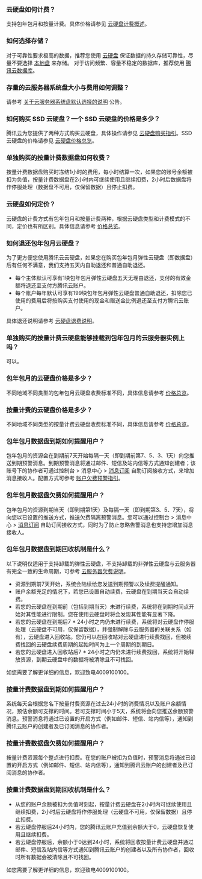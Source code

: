 ### 云硬盘如何计费？
支持包年包月和按量计费。具体价格请参见 [云硬盘计费概述](https://cloud.tencent.com/document/product/362/32361)。

### 如何选择存储？
对于可靠性要求极高的数据，推荐您使用 [云硬盘](https://cloud.tencent.com/document/product/213/32811) 保证数据的持久存储可靠性，尽量不要选择 [本地盘](https://cloud.tencent.com/doc/product/213/5798) 来存储。
对于访问频繁、容量不稳定的数据库，推荐使用 [腾讯云数据库](https://cloud.tencent.com/product/tencentdb-catalog)。

### 存量的云服务器系统盘大小与费用如何调整？
请参考 [关于云服务器系统盘默认选择的说明](https://cloud.tencent.com/document/product/213/9612) 公告。

### 如何购买 SSD 云硬盘？一个 SSD 云硬盘的价格是多少？
腾讯云为您提供了两种方式购买云硬盘，具体操作请参见 [云硬盘购买指引](https://cloud.tencent.com/document/product/362/2732)。SSD 云硬盘的价格请参见 [云硬盘价格总览](https://cloud.tencent.com/document/product/362/2413#CBS)。

### 单独购买的按量计费数据盘如何收费？
按量计费数据盘购买时冻结1小时的费用，每小时结算一次，如果您的账号余额被扣为负值，按量计费数据盘在2小时内可继续使用且继续扣费，2小时后数据盘将作停服处理（数据盘不可用，仅保留数据）且停止扣费。

### 云硬盘如何定价？
云硬盘的计费方式有包年包月和按量计费两种，根据云硬盘类型和计费模式的不同，定价也有所区别。具体信息请参考 [价格总览](https://cloud.tencent.com/document/product/362/2413)。

### 如何退还包年包月云硬盘？
为了更方便您使用腾讯云云硬盘，如果您在购买包年包月弹性云硬盘（即数据盘）后有任何不满意，我们支持五天内自助退还和普通自助退还。
- 每个主体默认可享有1块包年包月弹性云硬盘五天无理由退还，支付的有效金额将退还至支付方腾讯云账户。
- 每个账户每年默认可享有199块包年包月弹性云硬盘普通自助退还，扣除您已使用的费用后将按购买支付使用的现金和赠送金比例退还至支付方腾讯云账户。

具体退还说明请参考 [云硬盘退费说明](https://cloud.tencent.com/document/product/362/18072)。

### 单独购买的按量计费云硬盘能够挂载到包年包月的云服务器实例上吗？
可以。

### 包年包月的云硬盘价格是多少？
不同地域不同类型的包年包月云硬盘收费标准不同，具体信息请参考 [价格总览](https://cloud.tencent.com/document/product/362/2413)。

### 按量计费的云硬盘价格是多少？
不同地域不同类型的按量计费云硬盘收费标准不同，具体信息请参考 [价格总览](https://cloud.tencent.com/document/product/362/2413)。

### 包年包月数据盘到期如何提醒用户？
包年包月的资源会在到期前7天开始每隔一天（即到期前第7、5、3、1天）向您推送到期预警消息。到期预警消息将通过邮件、短信及站内信等方式通知创建者；该账号下的协作者可通过控制台 > 消息中心 > [消息订阅](https://console.cloud.tencent.com/message/subscription) 自助订阅接收方式，来增加消息接收人。配置方式可参考 [账户欠费预警指引](https://cloud.tencent.com/document/product/555/35518)。

### 包年包月数据盘欠费如何提醒用户？
包年包月的资源到期当天（即到期第1天）及每隔一天（即到期第3、5、7天），将向您以已设置的推送方式，推送欠费隔离预警消息。您可以通过控制台 > 消息中心 > [消息订阅](https://console.cloud.tencent.com/message/subscription) 自助订阅接收方式，同时为了防止忽略告警消息也支持您增加消息接收人。

### 包年包月数据盘到期回收机制是什么？
以下说明仅适用于支持卸载的弹性云硬盘，不支持卸载的非弹性云硬盘与云服务器有完全一致的生命周期，可参考 [云服务器欠费说明](https://cloud.tencent.com/document/product/213/2181)。
- 资源到期前7天开始，系统会陆续给您发送到期预警以及续费提醒通知。
- 账户余额充足的情况下，若您已设置自动续费，云硬盘在到期当天会自动续费。
- 若您的云硬盘在到期前（包括到期当天）未进行续费，系统将在到期时间点开始对其性能进行限制。您在使用云硬盘时将会发现其性能有显著下降。
- 若您的云硬盘在到期后7 * 24小时之内仍未进行续费，系统将对云硬盘作停服处理（云硬盘不可用，仅保留数据），并强制解除与云服务器的关联关系（如有），云硬盘进入回收站。您仍可以在回收站对云硬盘进行续费找回，但被续费找回的云硬盘续费周期的起始时间为上一个周期的到期日。
- 若您的云硬盘进入回收站后7 * 24小时之内仍未进行续费找回，系统将开始释放资源，到期云硬盘中的数据将被清除且不可找回。

如您需要了解更详细的信息，欢迎致电4009100100。

### 按量计费数据盘到期如何提醒用户？
系统每天会根据您名下按量付费资源在过去24小时的消费情况以及账户余额情况，预估余额可支撑的时间。若可支撑时间小于5天，系统将会向您推送余额预警消息。预警消息将通过已设置的开启方式（例如邮件、短信、站内信等），通知到腾讯云账户的创建者及已订阅消息的协作者。

### 按量计费数据盘欠费如何提醒用户？
按量计费资源每个整点进行扣费。在您的账户被扣为负值时，预警消息将通过已设置的开启方式（例如邮件、短信、站内信等），通知到腾讯云账户的创建者及已订阅消息的协作者。

### 按量计费数据盘到期回收机制是什么？
- 从您的账户余额被扣为负值时刻起，按量计费云硬盘在2小时内可继续使用且继续扣费，2小时后云硬盘将作停服处理（云硬盘不可用，仅保留数据）且停止扣费。
- 若云硬盘停服后24小时内，您的腾讯云账户充值到余额大于0，云硬盘恢复使用且继续扣费。
- 若云硬盘停服后，余额小于0达到24小时，系统将回收按量计费云硬盘并通过邮件、短信及站内信等方式通知到腾讯云账户的创建者以及所有协作者，回收时所有数据会被清除且不可找回。

如您需要了解更详细的信息，欢迎致电4009100100。


